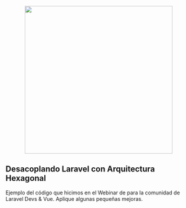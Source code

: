 <p align="center"><img src="https://res.cloudinary.com/dtfbvvkyp/image/upload/v1566331377/laravel-logolockup-cmyk-red.svg" width="400"></p>

## Desacoplando Laravel con Arquitectura Hexagonal

Ejemplo del código que hicimos en el Webinar de  para la comunidad de Laravel Devs & Vue.
Aplique algunas pequeñas mejoras.
